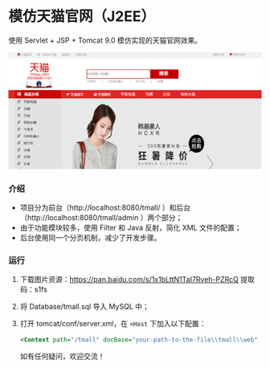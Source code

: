 # 模仿天猫官网（J2EE）

使用 Servlet + JSP + Tomcat 9.0 模仿实现的天猫官网效果。

![Tmall](https://github.com/Avicii4/tmall/blob/master/tmall.jpg)

### 介绍

* 项目分为前台（http://localhost:8080/tmall/ ）和后台（http://localhost:8080/tmall/admin ）两个部分；
* 由于功能模块较多，使用 Filter 和 Java 反射，简化 XML 文件的配置；
* 后台使用同一个分页机制，减少了开发步骤。

### 运行

1. 下载图片资源：https://pan.baidu.com/s/1x1bLttN1TaI7Rveh-PZRcQ 提取码：s1fs 

2. 将 Database/tmall.sql 导入 MySQL 中；

3. 打开 tomcat/conf/server.xml，在 `<Host` 下加入以下配置：

   ```xml
   <Context path="/tmall" docBase="your-path-to-the-file\\tmall\\web" debug="0" reloadable="false" />
   ```

   如有任何疑问，欢迎交流！

